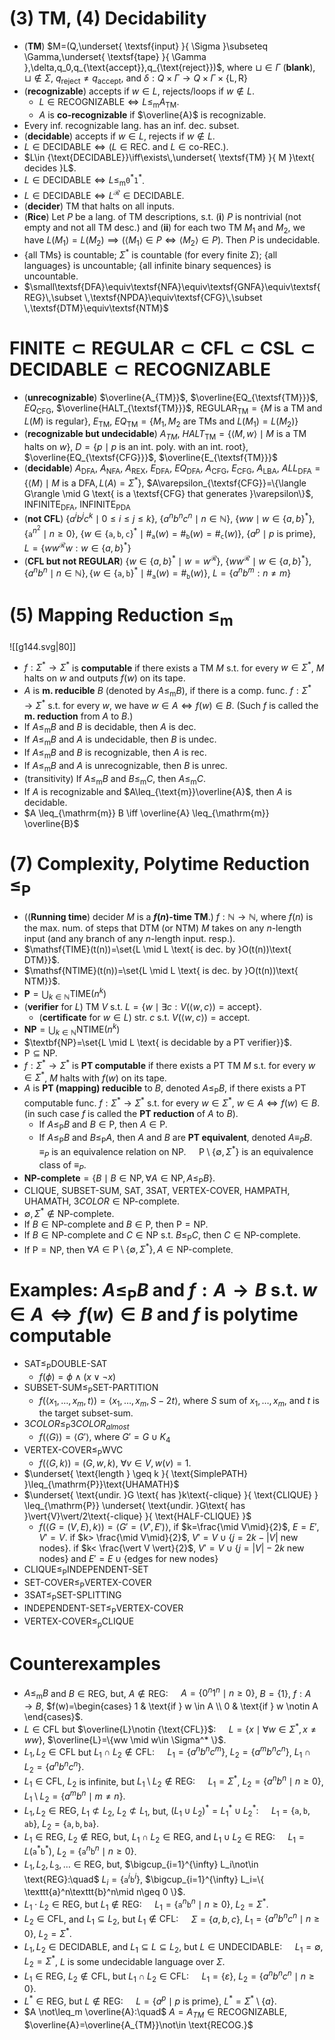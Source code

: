 # (3) TM, (4) Decidability

- (**TM**) $M=(Q,\underset{ \textsf{input} }{ \Sigma }\subseteq \Gamma,\underset{ \textsf{tape} }{ \Gamma },\delta,q_0,q_{\text{accept}},q_{\text{reject}})$, where $\sqcup\in \Gamma$ (**blank**), $\sqcup\notin \Sigma$, $q_{\text{reject}}\neq q_{\text{accept}}$, and $\delta:Q\times \Gamma\longrightarrow Q\times \Gamma\times \{\text{L},\text{R}\}$
- (**recognizable**) accepts if $w\in L$, rejects/loops if $w\notin L$. 
	- $L \in\text{RECOGNIZABLE}\iff L\leq_{\text{m}}A_{\textsf{TM}}$. 
	- $A$ is **co-recognizable** if $\overline{A}$ is recognizable.
- Every inf. recognizable lang. has an inf. dec. subset.
- (**decidable**) accepts if $w\in L$, rejects if $w\notin L$.
- $L\in {\text{DECIDABLE}} \iff \left(L\in {\text{REC.}} \text{ and } L\in{\text{co-REC.}} \right)$.
- $L\in {\text{DECIDABLE}}\iff\exists\,\underset{ \textsf{TM} }{ M }\text{ decides }L$.
- $L\in {\text{DECIDABLE}} \iff L\leq_{\text{m}}\texttt{0}^*\texttt{1}^*$.
- $L\in {\text{DECIDABLE}} \iff L^{\mathcal{R}}\in {\text{DECIDABLE}}$.
- (**decider**) TM that halts on all inputs. 
- (**Rice**) Let $P$ be a lang. of TM descriptions, s.t. (**i**) $P$ is nontrivial (not empty and not all TM desc.) and (**ii**) for each two TM $M_1$ and $M_2$, we have $L(M_1)=L(M_2)\implies(\langle M_1\rangle\in P\iff \langle M_2\rangle\in P)$. Then $P$ is undecidable. 
- $\{ \text{all }\textsf{TM}\text{s} \}$ is countable; $\Sigma^*$ is countable (for every finite $\Sigma$); $\{ \text{all languages} \}$ is uncountable; $\{ \text{all infinite binary sequences} \}$ is uncountable.
- $\small\textsf{DFA}\equiv\textsf{NFA}\equiv\textsf{GNFA}\equiv\textsf{REG}\,\subset \,\textsf{NPDA}\equiv\textsf{CFG}\,\subset \,\textsf{DTM}\equiv\textsf{NTM}$
# $\text{FINITE}\subset\text{REGULAR}\subset \text{CFL} \subset \text{CSL} \subset {\text{DECIDABLE}} \subset  {\text{RECOGNIZABLE}}$ 
- (**unrecognizable**) $\overline{A_{TM}}$, $\overline{EQ_{\textsf{TM}}}$, $EQ_{\textsf{CFG}}$, $\overline{HALT_{\textsf{TM}}}$, $\text{REGULAR}_{\textsf{TM}}=\{ M \text{ is a TM and }L(M) \text{ is regular}\}$, $E_{\textsf{TM}}$, $EQ_{\textsf{TM}}=\{ M_1,M_2 \text{ are TMs and }L(M_1)=L(M_2)\}$
- (**recognizable but undecidable**) $A_{TM}$, $HALT_{\textsf{TM}}=\{ \langle M,w\rangle\mid M \text{ is a TM halts on } w\}$, $D=\{ p \mid p \text{ is an int. poly. with an int. root} \}$, $\overline{EQ_{\textsf{CFG}}}$, $\overline{E_{\textsf{TM}}}$
- (**decidable**) $A_{\textsf{DFA}}$, $A_{\textsf{NFA}}$, $A_{\textsf{REX}}$, $E_{\textsf{DFA}}$, $EQ_{\textsf{DFA}}$, $A_{\textsf{CFG}}$, $E_{\textsf{CFG}}$, $A_{\textsf{LBA}}$, $ALL_{\textsf{DFA}}=\{\langle M\rangle \mid M \text{ is a }\textsf{DFA}{ },L(A)=\Sigma^*\}$, $A\varepsilon_{\textsf{CFG}}=\{\langle G\rangle \mid G \text{ is a \textsf{CFG} that generates }\varepsilon\}$, $\mathrm{INFINITE}_{\textsf{DFA}}$, $\mathrm{INFINITE}_{\textsf{PDA}}$
- (**not CFL**) $\{a^i b^j c^k \mid 0\leq i \leq j \leq k\},$ $\{a^n b^n c^n \mid n \in \mathbb{N}\},$ $\{ww \mid w \in \{a,b\}^*\},$ $\{\texttt{a}^{n^{2}}\mid n\geq 0 \},$ $\{w\in \{\texttt{a},\texttt{b},\texttt{c}\}^* \mid \#_{\texttt{a}}(w)=\#_{\texttt{b}}(w)=\#_{\texttt{c}}(w)\}$, $\{a^p \mid p \text{ is prime}\}$, $L=\{ ww^{\mathcal{R}} w : w\in \{a,b\}^* \}$
- (**CFL but not REGULAR**) $\{w\in \{a,b\}^* \mid w=w^\mathcal{R}\},$ $\{ww^\mathcal{R}\mid w\in \{a,b\}^*\},$ $\{a^n b^n \mid n\in \mathbb{N}\},\{w\in \{\texttt{a},\texttt{b}\}^* \mid \#_{\texttt{a}}(w)=\#_{\texttt{b}}(w)\}$, $L=\{ a^n b^m : n \neq m\}$
# (5) Mapping Reduction $\leq_{\text{m}}$  

![[g144.svg|80]]
- $f:\Sigma^*\to\Sigma^*$ is **computable** if there exists a TM $M$ s.t. for every $w\in \Sigma^*$, $M$ halts on $w$ and outputs $f(w)$ on its tape.
- $A$ is **m. reducible** $B$ (denoted by $A\leq_{\text{m}}B$), if there is a comp. func. $f:\Sigma^*\to\Sigma^*$ s.t. for every $w$, we have $w\in A\iff f(w)\in B$. (Such $f$ is called the **m. reduction** from $A$ to $B$.)
- If $A\leq_{\text{m}}B$ and $B$ is decidable, then $A$ is dec.
- If $A\leq_{\text{m}}B$ and $A$ is undecidable, then $B$ is undec.
- If $A\leq_{\text{m}}B$ and $B$ is recognizable, then $A$ is rec.
- If $A\leq_{\text{m}}B$ and $A$ is unrecognizable, then $B$ is unrec.
- (transitivity) If $A\leq_{\text{m}}B$ and $B\leq_{\text{m}}C$, then $A\leq_{\text{m}}C$.  
- If $A$ is recognizable and $A\leq_{\text{m}}\overline{A}$, then $A$ is decidable.
- $A \leq_{\mathrm{m}} B \iff \overline{A} \leq_{\mathrm{m}} \overline{B}$
# (7) Complexity, Polytime Reduction $\leq_{\mathrm{P}}$

- ((**Running time**) decider $M$ is a **$f(n)$-time TM**.) $f:\mathbb{N} \to \mathbb{N}$, where $f(n)$ is the max. num. of steps that DTM (or NTM) $M$ takes on any $n$-length input (and any branch of any $n$-length input. resp.).
- $\mathsf{TIME}(t(n))=\set{L \mid L \text{ is dec. by }O(t(n))\text{ DTM}}$.
- $\mathsf{NTIME}(t(n))=\set{L \mid L \text{ is dec. by }O(t(n))\text{ NTM}}$.
- $\textbf{P}=\bigcup_{k \in \mathbb{N}}\mathsf{TIME}(n^k)$
- (**verifier** for $L$) TM $V$ s.t. $L=\{w\mid \exists c : V(\langle w,c\rangle)=\textsf{accept} \}$.
	- (**certificate** for $w\in L$) str. $c$ s.t. $V(\langle w,c\rangle)=\textsf{accept}$.
- $\textbf{NP}=\bigcup_{k \in \mathbb{N}}\mathsf{NTIME}(n^k)$
- $\textbf{NP}=\set{L \mid L \text{ is decidable by a PT verifier}}$.
- $\mathrm{P}\subseteq\mathrm{NP}$.
- $f:\Sigma^*\to\Sigma^*$ is **PT computable** if there exists a PT TM $M$ s.t. for every $w\in\Sigma^*$, $M$ halts with $f(w)$ on its tape.
- $A$ is **PT (mapping) reducible** to $B$, denoted $A\leq_{\mathrm{P}} B$, if there exists a PT computable func. $f:\Sigma^*\to\Sigma^*$ s.t. for every $w\in\Sigma^*$, $w\in A \iff f(w)\in B$. (in such case $f$ is called the **PT reduction** of $A$ to $B$).
	- If $A\leq_{\mathrm{P}} B$ and $B\in\mathrm{P}$, then $A\in\mathrm{P}$.
	- If $A\leq_{\mathrm{P}} B$ and $B\leq_{\mathrm{P}} A$, then $A$ and $B$ are **PT equivalent**, denoted $A\equiv_P B.\quad$ $\equiv_P$ is an equivalence relation on $\mathrm{NP}.\quad$ $\mathrm{P}\setminus \{ \emptyset, \Sigma^* \}$ is an equivalence class of $\equiv_P$.
- $\textbf{NP-complete}=\{B\mid B\in\mathrm{NP} , \forall A\in\mathrm{NP},A\leq_{\mathrm{P}} B\}.$
- $\text{CLIQUE}$, $\text{SUBSET-SUM}$, $\text{SAT}$, $\text{3SAT}$, $\text{VERTEX-COVER}$, $\text{HAMPATH}$, $\text{UHAMATH}$, $3COLOR\in\text{NP-complete}$.
- $\emptyset,\Sigma^*\notin\text{NP-complete}$. 
- If $B\in\text{NP-complete}$ and $B\in\mathrm{P}$, then $\mathrm{P}=\mathrm{NP}$.
- If $B\in\text{NP-complete}$ and $C \in \mathrm{NP}$ s.t. $B\leq_{\mathrm{P}} C$, then $C\in\text{NP-complete}$.
- If $\mathrm{P}=\mathrm{NP}$, then $\forall A\in \mathrm{P}\setminus\{\emptyset,\Sigma^*\},\,A\in \text{NP-complete}$.

# Examples:  $A\leq_{\mathrm{P}} B$ and $f:A\to B$ s.t. $w\in A \iff f(w)\in B$ and $f$ is polytime computable


- $\text{SAT} \leq_{\mathrm{P}} \text{DOUBLE-SAT}$
	- $f(\phi) = \phi \land (x \lor \neg x)$
- $\text{SUBSET-SUM} \leq_{\mathrm{P}} \text{SET-PARTITION}$
	- $f(\langle x_1, \dots, x_m, t \rangle) = \langle x_1, \dots, x_m, S-2t\rangle$, where $S$ sum of $x_1, \dots, x_m$, and $t$ is the target subset-sum.
- $3COLOR \leq_{\mathrm{P}} 3COLOR_{almost}$
	- $f(\langle G \rangle) = \langle G' \rangle$, where $G'=G\cup K_4$
- $\text{VERTEX-COVER} \leq_{\mathrm{P}} \text{WVC}$
	- $f(\langle G,k\rangle)= (G,w,k)$, $\forall v\in V,w(v)=1$.
- $\underset{ \text{length } \geq k }{ \text{SimplePATH} }\leq_{\mathrm{P}}\text{UHAMATH}$
- $\underset{ \text{undir. }G \text{ has }k\text{-clique} }{ \text{CLIQUE} } \leq_{\mathrm{P}} \underset{ \text{undir. }G\text{ has }\vert{V}\vert/2\text{-clique} }{ \text{HALF-CLIQUE} }$
	- $f(\langle G=(V,E),k\rangle)= \langle G'=(V',E')\rangle$, if $k=\frac{\mid V\mid}{2}$, $E=E'$, $V'=V$. if $k> \frac{\mid V\mid}{2}$, $V'=V\cup \{ j=2k-{\vert V \vert} \text{ new nodes} \}$. if $k< \frac{\vert V \vert}{2}$, $V'=V\cup \{ j=\vert V\vert-2k \text{ new nodes} \}$ and $E'=E\cup \{ \text{edges for new nodes} \}$
- $\text{CLIQUE} \leq_{\mathrm{P}} \text{INDEPENDENT-SET}$     
- $\text{SET-COVER}\leq_{\mathrm{P}} \text{VERTEX-COVER}$ 
- $\text{3SAT} \leq_{\mathrm{P}} \text{SET-SPLITTING}$          
- $\text{INDEPENDENT-SET}\leq_{\mathrm{P}} \text{VERTEX-COVER}$ 
- $\text{VERTEX-COVER}\leq_{\text{p}}\text{CLIQUE}$           

# Counterexamples

- $A\leq_{\text{m}} B$ and $B\in\text{REG}$, but, $A\notin \text{REG}$: $\quad A=\{0^n1^n \mid n \ge 0\}$, $B=\{1\}$, $f:A\to B$, $f(w)=\begin{cases} 1 & \text{if } w \in A \\ 0 & \text{if } w \notin A \end{cases}$.
- $L\in \text{CFL}$ but $\overline{L}\notin {\text{CFL}}$: $\quad L=\{x\mid \forall w\in \Sigma^*, x\neq ww \}$, $\overline{L}=\{ww \mid w\in \Sigma^* \}$.
- $L_1,L_2\in \text{CFL}$ but $L_1\cap L_2\notin \text{CFL}$: $\quad L_1 = \{ a^nb^nc^m  \}$, $L_2 = \{ a^mb^nc^n  \}$, $L_1\cap L_2 = \{ a^nb^nc^n  \}$.
- $L_1\in \text{CFL}$, $L_2$ is infinite, but $L_1\setminus L_2\notin \text{REG}:\quad$ $L_1=\Sigma^*$, $L_2=\{a^n b^n \mid n \ge 0\}$, $L_1\setminus L_2=\{a^m b^n \mid m\neq n\}$.
- $L_1,L_2\in \text{REG}$, $L_1\not\subset L_2$, $L_2\not\subset L_1$, but, $(L_1\cup L_2)^*=L_{1}^*\cup L_{2}^*:\quad$ $L_1=\{ \texttt{a},\texttt{b},\texttt{ab} \}$, $L_2=\{ \texttt{a},\texttt{b},\texttt{ba} \}$.
- $L_1\in \text{REG}$, $L_2\not\in \text{REG}$, but, $L_1\cap L_2\in \text{REG}$, and $L_1\cup L_2\in \text{REG}:\quad$ $L_1=L(\texttt{a}^*\texttt{b}^*)$, $L_2=\{ \texttt{a}^n\texttt{b}^n\mid n\geq 0 \}$.
- $L_1,L_2,L_3,\dots\in \text{REG}$, but, $\bigcup_{i=1}^{\infty} L_i\not\in \text{REG}:\quad$ $L_i=\{ \texttt{a}^i\texttt{b}^i\}$, $\bigcup_{i=1}^{\infty} L_i=\{ \texttt{a}^n\texttt{b}^n\mid n\geq 0 \}$.
- $L_1\cdot L_2\in \text{REG}$, but $L_1\not\in \text{REG}:\quad$ $L_1=\{ \texttt{a}^n\texttt{b}^n\mid n\geq 0 \}$, $L_2=\Sigma^*$.
- $L_2\in\text{CFL}$, and $L_1\subseteq L_2$, but $L_1\not\in \text{CFL}:\quad$ $\Sigma=\{a,b,c\}$, $L_1=\{a^n b^n c^n \mid n\geq 0 \}$, $L_2=\Sigma^*$.
- $L_1,L_2\in\text{DECIDABLE}$, and $L_1\subseteq L \subseteq L_2$, but $L\in \text{UNDECIDABLE}:\quad$ $L_1=\emptyset$, $L_2=\Sigma^*$, $L$ is some undecidable language over $\Sigma$.
- $L_1\in \text{REG}$, $L_2\not\in \text{CFL}$, but $L_1\cap L_2\in \text{CFL}:\quad$ $L_1=\{ \varepsilon \}$, $L_2=\{ a^n b^n c^n \mid n\geq 0 \}$.
- $L^*\in \text{REG}$, but $L\not\in \text{REG}:\quad$ $L=\{ a^p \mid p \text{ is prime} \}$, $L^*=\Sigma^*\setminus \{ a \}$.
- $A \not\leq_m \overline{A}:\quad$ $A=A_{TM}\in \text{RECOGNIZABLE}$, $\overline{A}=\overline{A_{TM}}\not\in \text{RECOG.}$